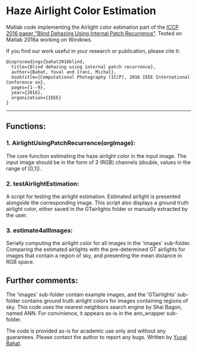 # Haze Airlight Color Estimation

Matlab code implementing the Airlight color estimation part of the [ICCP 2016 paper "Blind Dehazing Using Internal Patch Recurrence"](http://www.wisdom.weizmann.ac.il/~vision/BlindDehazing/blindDehazing_ICCP2016.pdf).
Tested on Matlab 2016a working on Windows.

If you find our work useful in your research or publication, please cite it:

```
@inproceedings{bahat2016blind,
  title={Blind dehazing using internal patch recurrence},
  author={Bahat, Yuval and Irani, Michal},
  booktitle={Computational Photography (ICCP), 2016 IEEE International Conference on},
  pages={1--9},
  year={2016},
  organization={IEEE}
}
```
----------

## Functions:
### 1. AirlightUsingPatchRecurrence(orgImage):
The core function estimating the haze airlight color in the input image. The input image should be in the form of 3 (RGB) channels (double, values in the range of [0,1]).
### 2. testAirlightEstimation:
A script for testing the airlight estimation. Estimated airlight is presented alongside the corresponding image. This script also displays a ground truth airlight color, either saved in the GTairlights folder or manually extracted by the user.
### 3. estimate4allImages:
Serially computing the airlight color for all images in the 'images' sub-folder. Comparing the estimated airlights with the pre-determined GT airlights for images that contain a region of sky, and presenting the mean distance in RGB space.


## Further comments:
The 'images' sub-folder contain example images, and the 'GTairlights' sub-folder contains ground truth airlight colors for images containing regions of sky.
This code uses the nearest neighbors search engine by Shai Bagon, named ANN. For convinience, it appears as-is in the ann_wrapper sub-folder.

The code is provided as-is for academic use only and without any guarantees. Please contact the author to report any bugs. Written by [Yuval Bahat](http://www.wisdom.weizmann.ac.il/~ybahat/).
